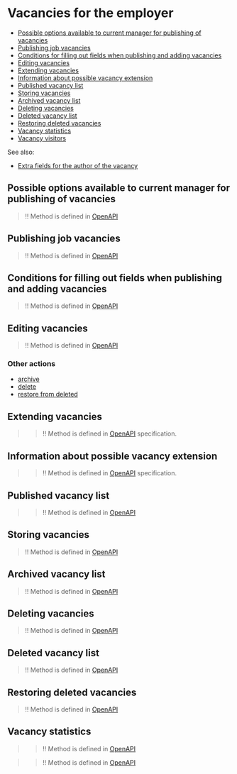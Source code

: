 # Vacancies for the employer

* [Possible options available to current manager for publishing of vacancies](employer_vacancies.md#available_types)
* [Publishing job vacancies](#creation)
* [Conditions for filling out fields when publishing and adding vacancies](#conditions)
* [Editing vacancies](#edit)
* [Extending vacancies](#prolongate)
* [Information about possible vacancy extension](https://api.hh.ru/openapi/en/redoc#tag/Vacancy-management/operation/get-prolongation-vacancy-info)
* [Published vacancy list](#active)
* [Storing vacancies](#archive)
* [Archived vacancy list](#archived)
* [Deleting vacancies](#hide)
* [Deleted vacancy list](#hidden)
* [Restoring deleted vacancies](#restore)
* [Vacancy statistics](#stats)
* [Vacancy visitors](#visitors)

See also:

* [Extra fields for the author of the vacancy](vacancies.md#author)

<a name="available_types"></a>
## Possible options available to current manager for publishing of vacancies

>!! Method is defined in [OpenAPI](https://api.hh.ru/openapi/en/redoc#tag/Manager-info/operation/get-available-vacancy-types)

<a name="creation"></a>
## Publishing job vacancies

>!! Method is defined in [OpenAPI](https://api.hh.ru/openapi/en/redoc#tag/Vacancy-management/operation/publish-vacancy)

<a name="conditions"></a>
## Conditions for filling out fields when publishing and adding vacancies

>!! Method is defined in [OpenAPI](https://api.hh.ru/openapi/en/redoc#tag/Vacancy-management/operation/get-vacancy-conditions)

<a name="edit"></a>
## Editing vacancies

>!! Method is defined in [OpenAPI](https://api.hh.ru/openapi/en/redoc#tag/Vacancy-management/operation/edit-vacancy)

<a name="other-actions"></a>
### Other actions

* [archive](#archive)
* [delete](#hide)
* [restore from deleted](#restore)


<a name="prolongate"></a>
## Extending vacancies
> > !! Method is defined in [OpenAPI](https://api.hh.ru/openapi/en/redoc#tag/Vacancy-management/operation/vacancy-prolongation) specification.

## Information about possible vacancy extension
> > !! Method is defined in [OpenAPI](https://api.hh.ru/openapi/en/redoc#tag/Vacancy-management/operation/get-prolongation-vacancy-info) specification.

<a name="active"></a>
## Published vacancy list

> > !! Method is defined in [OpenAPI](https://api.hh.ru/openapi/en/redoc#tag/Vacancies/operation/get-active-vacancy-list)

<a name="archive"></a>
## Storing vacancies

>!! Method is defined in [OpenAPI](https://api.hh.ru/openapi/en/redoc#tag/Vacancy-management/operation/add-vacancy-to-archive)

<a name="archived"></a>
## Archived vacancy list

>!! Method is defined in [OpenAPI](https://api.hh.ru/openapi/en/redoc#tag/Vacancy-management/operation/get-archived-vacancies)

<a name="hide"></a>
## Deleting vacancies

>!! Method is defined in [OpenAPI](https://api.hh.ru/openapi/en/redoc#tag/Vacancy-management/operation/add-vacancy-to-hidden)

<a name="hidden"></a>
## Deleted vacancy list

>!! Method is defined in [OpenAPI](https://api.hh.ru/openapi/en/redoc#tag/Vacancy-management/operation/get-hidden-vacancies)

<a name="restore"></a>
## Restoring deleted vacancies

>!! Method is defined in [OpenAPI](https://api.hh.ru/openapi/en/redoc#tag/Vacancy-management/operation/restore-vacancy-from-hidden)

<a name="stats"></a>
## Vacancy statistics

> > !! Method is defined in [OpenAPI](https://api.hh.ru/openapi/en/redoc#tag/Vacancy-management/operation/get-vacancy-stats)

<a name="visitors"></a>

> > !! Method is defined in [OpenAPI](https://api.hh.ru/openapi/en/redoc#tag/Vacancies/operation/get-vacancy-visitors)
